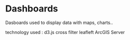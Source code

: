 # Dashboards
Dasboards used to display data with maps, charts.. 

technology used :
d3.js 
cross filter 
leafleft 
ArcGIS Server

